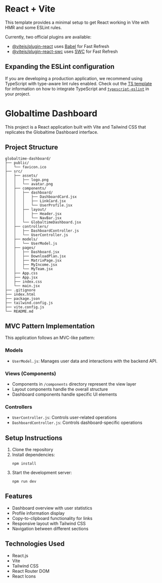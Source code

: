 # React + Vite

This template provides a minimal setup to get React working in Vite with HMR and some ESLint rules.

Currently, two official plugins are available:

- [@vitejs/plugin-react](https://github.com/vitejs/vite-plugin-react/blob/main/packages/plugin-react) uses [Babel](https://babeljs.io/) for Fast Refresh
- [@vitejs/plugin-react-swc](https://github.com/vitejs/vite-plugin-react/blob/main/packages/plugin-react-swc) uses [SWC](https://swc.rs/) for Fast Refresh

## Expanding the ESLint configuration

If you are developing a production application, we recommend using TypeScript with type-aware lint rules enabled. Check out the [TS template](https://github.com/vitejs/vite/tree/main/packages/create-vite/template-react-ts) for information on how to integrate TypeScript and [`typescript-eslint`](https://typescript-eslint.io) in your project.

# Globaltime Dashboard

This project is a React application built with Vite and Tailwind CSS that replicates the Globaltime Dashboard interface.

## Project Structure

```
globaltime-dashboard/
├── public/
│   └── favicon.ico
├── src/
│   ├── assets/
│   │   ├── logo.png
│   │   └── avatar.png
│   ├── components/
│   │   ├── dashboard/
│   │   │   ├── DashboardCard.jsx
│   │   │   ├── LinkCard.jsx
│   │   │   └── UserProfile.jsx
│   │   ├── layout/
│   │   │   ├── Header.jsx
│   │   │   └── NavBar.jsx
│   │   └── GlobaltimeDashboard.jsx
│   ├── controllers/
│   │   ├── DashboardController.js
│   │   └── UserController.js
│   ├── models/
│   │   └── UserModel.js
│   ├── pages/
│   │   ├── Dashboard.jsx
│   │   ├── DownloadPlan.jsx
│   │   ├── MatrixPage.jsx
│   │   ├── MyIncome.jsx
│   │   └── MyTeam.jsx
│   ├── App.css
│   ├── App.jsx
│   ├── index.css
│   └── main.jsx
├── .gitignore
├── index.html
├── package.json
├── tailwind.config.js
├── vite.config.js
└── README.md
```

## MVC Pattern Implementation

This application follows an MVC-like pattern:

### Models

- `UserModel.js`: Manages user data and interactions with the backend API.

### Views (Components)

- Components in `/components` directory represent the view layer
- Layout components handle the overall structure
- Dashboard components handle specific UI elements

### Controllers

- `UserController.js`: Controls user-related operations
- `DashboardController.js`: Controls dashboard-specific operations

## Setup Instructions

1. Clone the repository
2. Install dependencies:
   ```
   npm install
   ```
3. Start the development server:
   ```
   npm run dev
   ```

## Features

- Dashboard overview with user statistics
- Profile information display
- Copy-to-clipboard functionality for links
- Responsive layout with Tailwind CSS
- Navigation between different sections

## Technologies Used

- React.js
- Vite
- Tailwind CSS
- React Router DOM
- React Icons